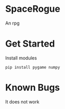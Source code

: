 # SpaceRogue

An rpg

# Get Started

Install modules

    pip install pygame numpy 
    
# Known Bugs

It does not work
